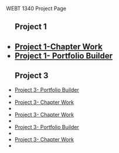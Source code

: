 WEBT 1340 Project Page 
<ul>
<h2>Project 1<h2>
<li><a href="project1/icons.ai">Project 1-Chapter Work</a></li>
<li><a href="project1/tournamenticons.ai">Project 1- Portfolio Builder</a></li>

<h2>Project 3</h2>

<li><a href="project3/cafe-logo.ai">Project 3- Portfolio Builder</a><li>
<li><a href="project3/cincinnatiZoo.ai">Project 3- Chapter Work</a><li>
<li><a href="project3/invitation.ai">Project 3- Chapter Work</a><li>
<li><a href="project3/stationary.ai">Project 3- Portfolio Builder</a><li>
<li><a href="project3/zooicons.ai">Project 3- Chapter Work</a><li>
